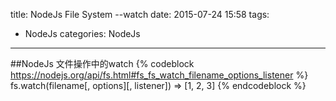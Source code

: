 title: NodeJs File System --watch
date: 2015-07-24 15:58
tags:
- NodeJs
categories: NodeJs
---
##NodeJs  文件操作中的watch
{% codeblock https://nodejs.org/api/fs.html#fs_fs_watch_filename_options_listener %}
fs.watch(filename[, options][, listener])
=> [1, 2, 3]
{% endcodeblock %}